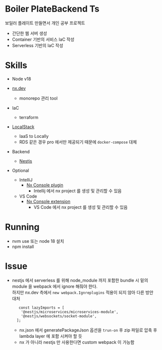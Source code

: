 # Boiler PlateBackend Ts

보일러 플레이트 만들면서 개인 공부 프로젝트

- 간단한 웹 서버 생성
- Container 기반의 서비스 IaC 작성
- Serverless 기반의 IaC 작성

# Skills

- Node v18
- [nx.dev](https://nx.dev/)
  - monorepo 관리 tool

- IaC
  - terraform
  
- [LocalStack](https://localstack.cloud/)
  - IaaS to Locally 
  - RDS 같은 경우 pro 에서만 제공되기 때문에 `docker-compose` 대체

- Backend
  - [Nestjs](https://nestjs.com/)

- Optional
  - IntelliJ 
    - [Nx Console plugin](https://plugins.jetbrains.com/plugin/21060-nx-console)
      - Intellij 에서 nx project 를 생성 및 관리할 수 있음
  - VS Code
    - [Nx Console extension](https://marketplace.visualstudio.com/items?itemName=nrwl.angular-console)
      - VS Code 에서 nx project 를 생성 및 관리할 수 있음

# Running
- nvm use 또는 node 18 설치
- npm install


# Issue
- nestjs 에서 serverless 를 위해 node_module 까지 포함한 bundle 시 밑의 module 을 webpack 에서 ignore 해줘야 한다. <br />
  하지만 nx.dev 측에서 `new webpack.Ignreplugins` 적용이 되지 않아 다른 방안 대처 
  ```
     const lazyImports = [
      '@nestjs/microservices/microservices-module',
      '@nestjs/websockets/socket-module',
    ];
  ```
  - nx.json 에서 generatePackageJson 옵션을 `trun-on` 후 zip 파일로 압축 후 lambda layer 에 포함 시켜야 할 듯
  - nx 가 아니라 nestjs 만 사용한다면 custom webpack 이 가능함
  
